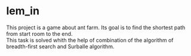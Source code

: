 # lem_in

This project is a game about ant farm. Its goal is to find the shortest path from start room to the end.\
This task is solved whith the help of combination of the algorithm of breadth-first search and Surballe algorithm.
